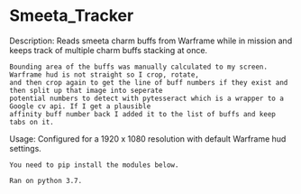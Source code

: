 # Smeeta_Tracker

Description:
  Reads smeeta charm buffs from Warframe while in mission and keeps track of multiple charm buffs stacking at once.

	Bounding area of the buffs was manually calculated to my screen. Warframe hud is not straight so I crop, rotate,
	and then crop again to get the line of buff numbers if they exist and then split up that image into seperate
	potential numbers to detect with pytesseract which is a wrapper to a Google cv api. If I get a plausible
	affinity buff number back I added it to the list of buffs and keep tabs on it.

Usage:
	Configured for a 1920 x 1080 resolution with default Warframe hud settings.

	You need to pip install the modules below.

	Ran on python 3.7.
